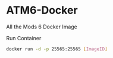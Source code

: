 # ATM6-Docker
All the Mods 6 Docker Image

Run Container

```bash
docker run -d -p 25565:25565 [ImageID]
```